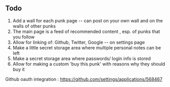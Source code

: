 ## Todo

1. Add a wall for each punk page -- can post on your own wall and on the walls of other punks
2. The main page is a feed of recommended content , esp. of punks that you follow
3. Allow for linking of: Github, Twitter, Google -- on settings page
4. Make a little secret storage area where multiple  personal notes can be left
5. Make a secret storage area where passwords/ login info is stored
6. Allow for making a custom 'buy this punk' with reasons why they should buy it



Github oauth integration : https://github.com/settings/applications/568467

